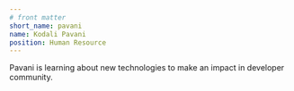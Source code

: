 ```yaml
---
# front matter
short_name: pavani
name: Kodali Pavani
position: Human Resource
---
```


Pavani is learning about new technologies to make an impact in developer community.